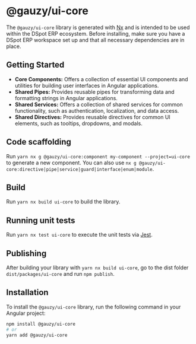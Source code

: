 # @gauzy/ui-core

The `@gauzy/ui-core` library is generated with [Nx](https://nx.dev) and is intended to be used within the DSpot ERP ecosystem. Before installing, make sure you have a DSpot ERP workspace set up and that all necessary dependencies are in place.

## Getting Started

- **Core Components:** Offers a collection of essential UI components and utilities for building user interfaces in Angular applications.
- **Shared Pipes:** Provides reusable pipes for transforming data and formatting strings in Angular applications.
- **Shared Services:** Offers a collection of shared services for common functionality, such as authentication, localization, and data access.
- **Shared Directives:** Provides reusable directives for common UI elements, such as tooltips, dropdowns, and modals.

## Code scaffolding

Run `yarn nx g @gauzy/ui-core:component my-component --project=ui-core` to generate a new component. You can also use `nx g @gauzy/ui-core:directive|pipe|service|guard|interface|enum|module`.

## Build

Run `yarn nx build ui-core` to build the library.

## Running unit tests

Run `yarn nx test ui-core` to execute the unit tests via [Jest](https://jestjs.io).

## Publishing

After building your library with `yarn nx build ui-core`, go to the dist folder `dist/packages/ui-core` and run `npm publish`.

## Installation

To install the `@gauzy/ui-core` library, run the following command in your Angular project:

```bash
npm install @gauzy/ui-core
# or
yarn add @gauzy/ui-core
